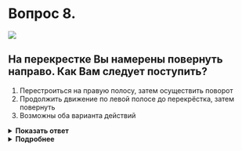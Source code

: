 # Вопрос 8.

![](https://s.drom.ru/i24227/pdd/tickets/2016/1542609177.jpg)

## На перекрестке Вы намерены повернуть направо. Как Вам следует поступить?

1. Перестроиться на правую полосу, затем осуществить поворот
2. Продолжить движение по левой полосе до перекрёстка, затем повернуть
3. Возможны оба варианта действий

<details>
<summary><b>Показать ответ</b></summary>
Правильный ответ: 3
</details>
<details>
<summary><b>Подробнее</b></summary>
Действие знака 5.15.1 «Направления движения по полосам», установленного перед перекрёстком, распространяется на весь перекрёсток, если другие знаки 5.15.1 и 5.15.2, установленные на нём, не дают иных указаний. Поворот направо разрешается с обеих полос, поэтому допустимы оба варианта.
(«Дорожные знаки»)
</details>